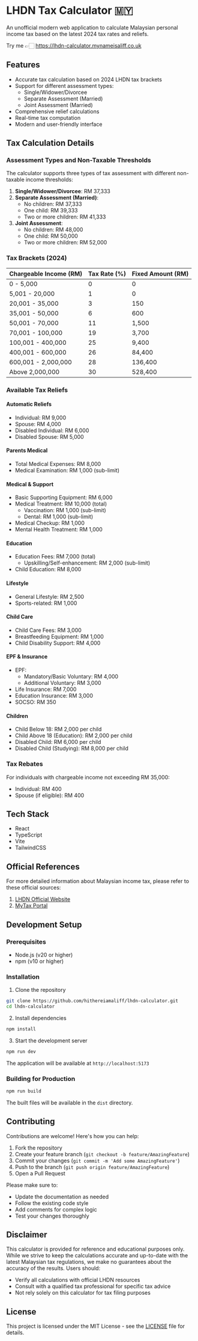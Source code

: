 # LHDN Tax Calculator 🇲🇾

An unofficial modern web application to calculate Malaysian personal income tax based on the latest 2024 tax rates and reliefs.

Try me 👉🏻 https://lhdn-calculator.mynameisaliff.co.uk

## Features

- Accurate tax calculation based on 2024 LHDN tax brackets
- Support for different assessment types:
  - Single/Widower/Divorcee
  - Separate Assessment (Married)
  - Joint Assessment (Married)
- Comprehensive relief calculations
- Real-time tax computation
- Modern and user-friendly interface

## Tax Calculation Details

### Assessment Types and Non-Taxable Thresholds

The calculator supports three types of tax assessment with different non-taxable income thresholds:

1. **Single/Widower/Divorcee**: RM 37,333
2. **Separate Assessment (Married)**:
   - No children: RM 37,333
   - One child: RM 39,333
   - Two or more children: RM 41,333
3. **Joint Assessment**:
   - No children: RM 48,000
   - One child: RM 50,000
   - Two or more children: RM 52,000

### Tax Brackets (2024)

| Chargeable Income (RM) | Tax Rate (%) | Fixed Amount (RM) |
|------------------------|--------------|-------------------|
| 0 - 5,000             | 0           | 0                |
| 5,001 - 20,000        | 1           | 0                |
| 20,001 - 35,000       | 3           | 150              |
| 35,001 - 50,000       | 6           | 600              |
| 50,001 - 70,000       | 11          | 1,500            |
| 70,001 - 100,000      | 19          | 3,700            |
| 100,001 - 400,000     | 25          | 9,400            |
| 400,001 - 600,000     | 26          | 84,400           |
| 600,001 - 2,000,000   | 28          | 136,400          |
| Above 2,000,000       | 30          | 528,400          |

### Available Tax Reliefs

#### Automatic Reliefs
- Individual: RM 9,000
- Spouse: RM 4,000
- Disabled Individual: RM 6,000
- Disabled Spouse: RM 5,000

#### Parents Medical
- Total Medical Expenses: RM 8,000
- Medical Examination: RM 1,000 (sub-limit)

#### Medical & Support
- Basic Supporting Equipment: RM 6,000
- Medical Treatment: RM 10,000 (total)
  - Vaccination: RM 1,000 (sub-limit)
  - Dental: RM 1,000 (sub-limit)
- Medical Checkup: RM 1,000
- Mental Health Treatment: RM 1,000

#### Education
- Education Fees: RM 7,000 (total)
  - Upskilling/Self-enhancement: RM 2,000 (sub-limit)
- Child Education: RM 8,000

#### Lifestyle
- General Lifestyle: RM 2,500
- Sports-related: RM 1,000

#### Child Care
- Child Care Fees: RM 3,000
- Breastfeeding Equipment: RM 1,000
- Child Disability Support: RM 4,000

#### EPF & Insurance
- EPF:
  - Mandatory/Basic Voluntary: RM 4,000
  - Additional Voluntary: RM 3,000
- Life Insurance: RM 7,000
- Education Insurance: RM 3,000
- SOCSO: RM 350

#### Children
- Child Below 18: RM 2,000 per child
- Child Above 18 (Education): RM 2,000 per child
- Disabled Child: RM 6,000 per child
- Disabled Child (Studying): RM 8,000 per child

### Tax Rebates

For individuals with chargeable income not exceeding RM 35,000:
- Individual: RM 400
- Spouse (if eligible): RM 400

## Tech Stack

- React
- TypeScript
- Vite
- TailwindCSS

## Official References

For more detailed information about Malaysian income tax, please refer to these official sources:

1. [LHDN Official Website](https://www.hasil.gov.my/en/individual/introduction-individual-income-tax/)
2. [MyTax Portal](https://mytax.hasil.gov.my/)

## Development Setup

### Prerequisites

- Node.js (v20 or higher)
- npm (v10 or higher)

### Installation

1. Clone the repository
```bash
git clone https://github.com/hithereiamaliff/lhdn-calculator.git
cd lhdn-calculator
```

2. Install dependencies
```bash
npm install
```

3. Start the development server
```bash
npm run dev
```

The application will be available at `http://localhost:5173`

### Building for Production

```bash
npm run build
```

The built files will be available in the `dist` directory.

## Contributing

Contributions are welcome! Here's how you can help:

1. Fork the repository
2. Create your feature branch (`git checkout -b feature/AmazingFeature`)
3. Commit your changes (`git commit -m 'Add some AmazingFeature'`)
4. Push to the branch (`git push origin feature/AmazingFeature`)
5. Open a Pull Request

Please make sure to:
- Update the documentation as needed
- Follow the existing code style
- Add comments for complex logic
- Test your changes thoroughly

## Disclaimer

This calculator is provided for reference and educational purposes only. While we strive to keep the calculations accurate and up-to-date with the latest Malaysian tax regulations, we make no guarantees about the accuracy of the results. Users should:

- Verify all calculations with official LHDN resources
- Consult with a qualified tax professional for specific tax advice
- Not rely solely on this calculator for tax filing purposes

## License

This project is licensed under the MIT License - see the [LICENSE](LICENSE) file for details.
